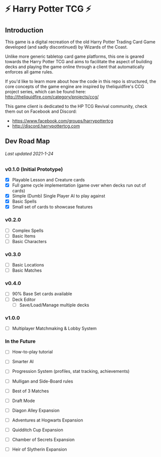 # ⚡ Harry Potter TCG ⚡

## Introduction
This game is a digital recreation of the old Harry Potter Trading Card Game developed (and sadly discontinued) by Wizards of the Coast.

Unlike more generic tabletop card game platforms, this one is geared towards the Harry Potter TCG and aims to facilitate the aspect of building decks and playing the game online through a client that automatically enforces all game rules.

If you'd like to learn more about how the code in this repo is structured, the core concepts of the game engine are inspired by theliquidfire's CCG project series, which can be found here: http://theliquidfire.com/category/projects/ccg/

This game client is dedicated to the HP TCG Revival community, check them out on Facebook and Discord:
* https://www.facebook.com/groups/harrypottertcg
* http://discord.harrypottertcg.com

## Dev Road Map
###### Last updated 2021-1-24

### v0.1.0 (Initial Prototype)
* [x] Playable Lesson and Creature cards
* [x] Full game cycle implementation (game over when decks run out of cards)
* [x] Simple (Dumb) Single Player AI to play against
* [x] Basic Spells
* [x] Small set of cards to showcase features

### v0.2.0
* [ ] Complex Spells
* [ ] Basic Items
* [ ] Basic Characters

### v0.3.0
* [ ] Basic Locations
* [ ] Basic Matches

### v0.4.0
* [ ] 90% Base Set cards available
* [ ] Deck Editor
    * [ ] Save/Load/Manage multiple decks

### v1.0.0
* [ ] Multiplayer Matchmaking & Lobby System

### In the Future
* [ ] How-to-play tutorial
* [ ] Smarter AI
* [ ] Progression System (profiles, stat tracking, achievements)
* [ ] Mulligan and Side-Board rules
* [ ] Best of 3 Matches
* [ ] Draft Mode
* [ ] Diagon Alley Expansion
* [ ] Adventures at Hogwarts Expansion 
* [ ] Quidditch Cup Expansion
* [ ] Chamber of Secrets Expansion
* [ ] Heir of Slytherin Expansion

